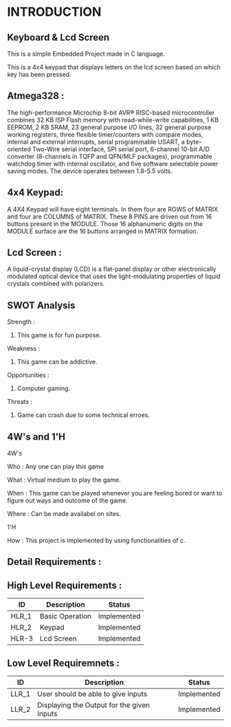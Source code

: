 # INTRODUCTION 

## Keyboard & Lcd Screen

This is a simple Embedded Project made in C language.

This is a 4x4 keypad that displays letters on the lcd screen based on which key has been pressed. 

## Atmega328 :
The high-performance Microchip 8-bit AVR® RISC-based microcontroller combines 32 KB ISP Flash memory with read-while-write capabilities, 
1 KB EEPROM, 2 KB SRAM, 23 general purpose I/O lines, 32 general purpose working registers, three flexible timer/counters with compare modes,
internal and external interrupts, serial programmable USART, a byte-oriented Two-Wire serial interface, SPI serial port, 
6-channel 10-bit A/D converter (8-channels in TQFP and QFN/MLF packages), programmable watchdog timer with internal oscillator, 
and five software selectable power saving modes. The device operates between 1.8-5.5 volts.

## 4x4 Keypad: 
A 4X4 Keypad will have eight terminals. In them four are ROWS of MATRIX and four are COLUMNS of MATRIX. 
These 8 PINS are driven out from 16 buttons present in the MODULE.
Those 16 alphanumeric digits on the MODULE surface are the 16 buttons arranged in MATRIX formation.

## Lcd Screen :
A liquid-crystal display (LCD) is a flat-panel display or other electronically modulated optical device that
uses the light-modulating properties of liquid crystals combined with polarizers.

## SWOT Analysis

 Strength :
1. This game is for fun purpose.

Weakness :
1. This game can be addictive.
 
Opportunities :
1. Computer gaming.

Threats :
1. Game can crash due to some technical erroes.

## 4W's and 1'H
4W's

Who : Any one can play this game


What : Virtual medium to  play the game.


When : This game can be played whenever you are feeling bored or want to figure out ways  and outcome of the game. 


Where : Can be made availabel on sites.

1'H

How : This project is implemented by using functionalities of c.



## Detail Requirements :

## High Level Requirements :
| ID | Description | Status |
| --- | --- | --- |
| HLR_1 | Basic Operation | Implemented
| HLR_2 | Keypad | Implemented |
| HLR-3 |Lcd Screen | Implemented |


## Low Level Requiremnets :
| ID | Description | Status |
| --- | --- | --- |
| LLR_1 | User should be able to give inputs | Implemented |
| LLR_2 | Displaying the Output for the given Inputs | Implemented |
